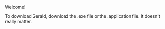 Welcome!

To download Gerald, download the .exe file or the .application file. It doesn't really matter.
